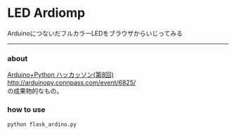 # LED Ardiomp

ArduinoにつないだフルカラーLEDをブラウザからいじってみる

----

### about

[Arduino+Python ハッカッソン(第8回)](http://arduinopy.connpass.com/event/6825/)  
http://arduinopy.connpass.com/event/6825/  
の成果物的なもの。

### how to use


    python flask_ardino.py
    
